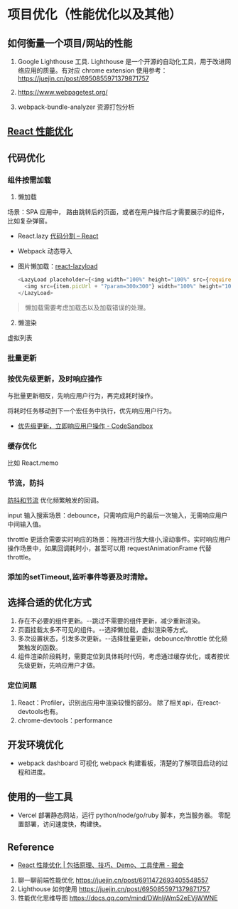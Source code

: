 # 项目优化（性能优化以及其他）

## 如何衡量一个项目/网站的性能

1. Google Lighthouse 工具.
   Lighthouse 是一个开源的自动化工具，用于改进网络应用的质量。有对应 chrome extension
   使用参考：https://juejin.cn/post/6950855971379871757

2. https://www.webpagetest.org/

3. webpack-bundle-analyzer
   资源打包分析

## [ React 性能优化](/docs/react/design-pattern-and-best-practices#react-中的性能优化)

## 代码优化

### 组件按需加载

1. 懒加载

场景：SPA 应用中， 路由跳转后的页面，或者在用户操作后才需要展示的组件，比如复杂弹窗。

- React.lazy [代码分割 – React](https://zh-hans.reactjs.org/docs/code-splitting.html#reactlazy)
- Webpack 动态导入

- 图片懒加载：[react-lazyload](https://www.npmjs.com/package/react-lazyload)
  ```js
  <LazyLoad placeholder={<img width="100%" height="100%" src={require("./music.png").default} alt="music" />}>
    <img src={item.picUrl + "?param=300x300"} width="100%" height="100%" alt="music" />
  </LazyLoad>
  ```

> 懒加载需要考虑加载态以及加载错误的处理。

2. 懒渲染

虚拟列表

### 批量更新

### 按优先级更新，及时响应操作

与批量更新相反，先响应用户行为，再完成耗时操作。

将耗时任务移动到下一个宏任务中执行，优先响应用户行为。

- [优先级更新，立即响应用户操作 - CodeSandbox](https://codesandbox.io/s/youxianjigengxinlijixiangyingyonghucaozuo-eb740?file=/src/App.js)

### 缓存优化

比如 React.memo

### 节流，防抖

[防抖和节流](/docs/javascript/debounce-and-throttle)
优化频繁触发的回调。

input 输入搜索场景：debounce，只需响应用户的最后一次输入，无需响应用户中间输入值。

throttle 更适合需要实时响应的场景：拖拽进行放大缩小,滚动事件。实时响应用户操作场景中，如果回调耗时小，甚至可以用 requestAnimationFrame 代替 throttle。
### 添加的setTimeout,监听事件等要及时清除。

## 选择合适的优化方式

1. 存在不必要的组件更新。--跳过不需要的组件更新，减少重新渲染。
2. 页面挂载太多不可见的组件。--选择懒加载，虚拟渲染等方式。
3. 多次设置状态，引发多次更新。--选择批量更新，debounce/throttle 优化频繁触发的函数。
4. 组件渲染阶段耗时，需要定位到具体耗时代码，考虑通过缓存优化，或者按优先级更新，先响应用户才做。

### 定位问题

1.  React：Profiler，识别出应用中渲染较慢的部分。 除了相关api，在react-devtools也有。
2. chrome-devtools：performance

## 开发环境优化

- webpack dashboard
  可视化 webpack 构建看板，清楚的了解项目启动的过程和进度。

## 使用的一些工具

- Vercel
  部署静态网站，运行 python/node/go/ruby 脚本，充当服务器。
  零配置部署，访问速度快，构建快。

## Reference

- [React 性能优化 | 包括原理、技巧、Demo、工具使用 - 掘金](https://juejin.cn/post/6935584878071119885#heading-10)

1. 聊一聊前端性能优化 https://juejin.cn/post/6911472693405548557
2. Lighthouse 如何使用 https://juejin.cn/post/6950855971379871757
3. 性能优化思维导图 https://docs.qq.com/mind/DWnljWm52eEVjWWNE
